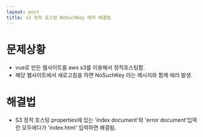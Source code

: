 ```yaml
---
layout: post
title: s3 정적 호스팅 NoSuchKey 에러 해결법
---
```


# 문제상황

- vue로 만든 웹사이트를 aws s3를 이용해서 정적호스팅함.
- 해당 웹사이트에서 새로고침을 하면 NoSuchKey 라는 메시지와 함께 에러 발생.

# 해결법

- S3 정적 호스팅 properties에 있는 'index document'와 'error document'입력란 모두에다가 'index.html' 입력하면 해결됨.